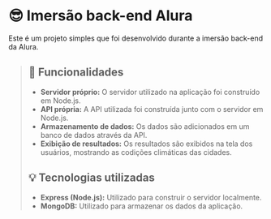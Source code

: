 # 😎 Imersão back-end Alura
Este é um projeto simples que foi desenvolvido durante a imersão back-end da Alura.

> ## 🤖 Funcionalidades
> * **Servidor próprio:** O servidor utilizado na aplicação foi construído em Node.js.
> * **API própria:** A API utilizada foi construída junto com o servidor em Node.js.
> * **Armazenamento de dados:** Os dados são adicionados em um banco de dados através da API.
> * **Exibição de resultados:** Os resultados são exibidos na tela dos usuários, mostrando as codições climáticas das cidades.
> ## 💡 Tecnologias utilizadas
> * **Express (Node.js):** Utilizado para construir o servidor localmente.
> * **MongoDB:** Utilizado para armazenar os dados da aplicação. 
